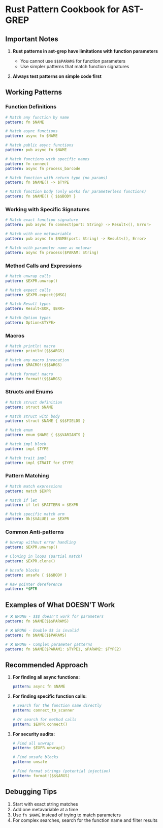 # Rust Pattern Cookbook for AST-GREP

## Important Notes

1. **Rust patterns in ast-grep have limitations with function parameters**
   - You cannot use `$$$PARAMS` for function parameters
   - Use simpler patterns that match function signatures

2. **Always test patterns on simple code first**

## Working Patterns

### Function Definitions

```yaml
# Match any function by name
pattern: fn $NAME

# Match async functions
pattern: async fn $NAME

# Match public async functions  
pattern: pub async fn $NAME

# Match functions with specific names
pattern: fn connect
pattern: async fn process_barcode

# Match function with return type (no params)
pattern: fn $NAME() -> $TYPE

# Match function body (only works for parameterless functions)
pattern: fn $NAME() { $$$BODY }
```

### Working with Specific Signatures

```yaml
# Match exact function signature
pattern: pub async fn connect(port: String) -> Result<(), Error>

# Match with one metavariable
pattern: pub async fn $NAME(port: String) -> Result<(), Error>

# Match with parameter name as metavar
pattern: async fn process($PARAM: String)
```

### Method Calls and Expressions

```yaml
# Match unwrap calls
pattern: $EXPR.unwrap()

# Match expect calls
pattern: $EXPR.expect($MSG)

# Match Result types
pattern: Result<$OK, $ERR>

# Match Option types
pattern: Option<$TYPE>
```

### Macros

```yaml
# Match println! macro
pattern: println!($$$ARGS)

# Match any macro invocation
pattern: $MACRO!($$$ARGS)

# Match format! macro
pattern: format!($$$ARGS)
```

### Structs and Enums

```yaml
# Match struct definition
pattern: struct $NAME

# Match struct with body
pattern: struct $NAME { $$$FIELDS }

# Match enum
pattern: enum $NAME { $$$VARIANTS }

# Match impl block
pattern: impl $TYPE

# Match trait impl
pattern: impl $TRAIT for $TYPE
```

### Pattern Matching

```yaml
# Match match expressions
pattern: match $EXPR

# Match if let
pattern: if let $PATTERN = $EXPR

# Match specific match arm
pattern: Ok($VALUE) => $EXPR
```

### Common Anti-patterns

```yaml
# Unwrap without error handling
pattern: $EXPR.unwrap()

# Cloning in loops (partial match)
pattern: $EXPR.clone()

# Unsafe blocks
pattern: unsafe { $$$BODY }

# Raw pointer dereference
pattern: *$PTR
```

## Examples of What DOESN'T Work

```yaml
# ❌ WRONG - $$$ doesn't work for parameters
pattern: fn $NAME($$$PARAMS)

# ❌ WRONG - Double $$ is invalid
pattern: fn $NAME($$PARAMS)

# ❌ WRONG - Complex parameter patterns
pattern: fn $NAME($PARAM1: $TYPE1, $PARAM2: $TYPE2)
```

## Recommended Approach

1. **For finding all async functions:**
   ```yaml
   pattern: async fn $NAME
   ```

2. **For finding specific function calls:**
   ```yaml
   # Search for the function name directly
   pattern: connect_to_scanner
   
   # Or search for method calls
   pattern: $EXPR.connect()
   ```

3. **For security audits:**
   ```yaml
   # Find all unwraps
   pattern: $EXPR.unwrap()
   
   # Find unsafe blocks
   pattern: unsafe
   
   # Find format strings (potential injection)
   pattern: format!($$$ARGS)
   ```

## Debugging Tips

1. Start with exact string matches
2. Add one metavariable at a time
3. Use `fn $NAME` instead of trying to match parameters
4. For complex searches, search for the function name and filter results